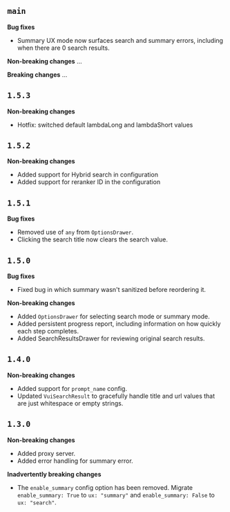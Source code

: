 ## `main`

**Bug fixes**

- Summary UX mode now surfaces search and summary errors, including when there are 0 search results.

**Non-breaking changes**
...

**Breaking changes**
...

## `1.5.3`

**Non-breaking changes**

- Hotfix: switched default lambdaLong and lambdaShort values

## `1.5.2`

**Non-breaking changes**

- Added support for Hybrid search in configuration
- Added support for reranker ID in the configuration

## `1.5.1`

**Bug fixes**

- Removed use of `any` from `OptionsDrawer`.
- Clicking the search title now clears the search value.

## `1.5.0`

**Bug fixes**

- Fixed bug in which summary wasn't sanitized before reordering it.

**Non-breaking changes**

- Added `OptionsDrawer` for selecting search mode or summary mode.
- Added persistent progress report, including information on how quickly each step completes.
- Added SearchResultsDrawer for reviewing original search results.

## `1.4.0`

**Non-breaking changes**

- Added support for `prompt_name` config.
- Updated `VuiSearchResult` to gracefully handle title and url values that are just whitespace or empty strings.

## `1.3.0`

**Non-breaking changes**

- Added proxy server.
- Added error handling for summary error.

**Inadvertently breaking changes**

- The `enable_summary` config option has been removed. Migrate `enable_summary: True` to `ux: "summary"`
  and `enable_summary: False` to `ux: "search"`.
